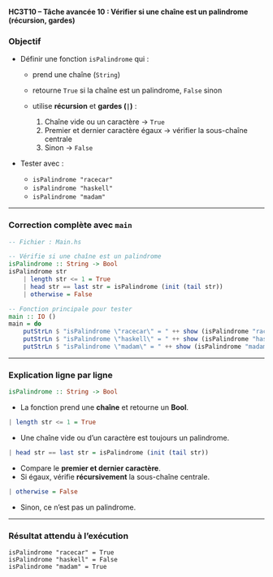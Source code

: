 **HC3T10 – Tâche avancée 10 :  Vérifier si une chaîne est un palindrome (récursion, gardes)**

###  Objectif

* Définir une fonction `isPalindrome` qui :

  * prend une chaîne (`String`)
  * retourne `True` si la chaîne est un palindrome, `False` sinon
  * utilise **récursion** et **gardes (`|`)** :

    1. Chaîne vide ou un caractère → `True`
    2. Premier et dernier caractère égaux → vérifier la sous-chaîne centrale
    3. Sinon → `False`

* Tester avec :

  * `isPalindrome "racecar"`
  * `isPalindrome "haskell"`
  * `isPalindrome "madam"`

---

###  Correction complète avec `main`

```haskell
-- Fichier : Main.hs

-- Vérifie si une chaîne est un palindrome
isPalindrome :: String -> Bool
isPalindrome str
    | length str <= 1 = True
    | head str == last str = isPalindrome (init (tail str))
    | otherwise = False

-- Fonction principale pour tester
main :: IO ()
main = do
    putStrLn $ "isPalindrome \"racecar\" = " ++ show (isPalindrome "racecar")
    putStrLn $ "isPalindrome \"haskell\" = " ++ show (isPalindrome "haskell")
    putStrLn $ "isPalindrome \"madam\" = " ++ show (isPalindrome "madam")
```

---

###  Explication ligne par ligne

```haskell
isPalindrome :: String -> Bool
```

* La fonction prend une **chaîne** et retourne un **Bool**.

```haskell
| length str <= 1 = True
```

* Une chaîne vide ou d’un caractère est toujours un palindrome.

```haskell
| head str == last str = isPalindrome (init (tail str))
```

* Compare le **premier et dernier caractère**.
* Si égaux, vérifie **récursivement** la sous-chaîne centrale.

```haskell
| otherwise = False
```

* Sinon, ce n’est pas un palindrome.

---

###  Résultat attendu à l’exécution

```
isPalindrome "racecar" = True
isPalindrome "haskell" = False
isPalindrome "madam" = True
